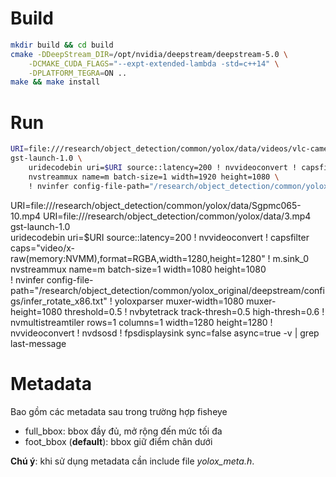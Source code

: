 # Build

```bash
mkdir build && cd build
cmake -DDeepStream_DIR=/opt/nvidia/deepstream/deepstream-5.0 \
    -DCMAKE_CUDA_FLAGS="--expt-extended-lambda -std=c++14" \
    -DPLATFORM_TEGRA=ON ..
make && make install
```

# Run

```bash
URI=file:///research/object_detection/common/yolox/data/videos/vlc-camera10.mp4
gst-launch-1.0 \
    uridecodebin uri=$URI source::latency=200 ! nvvideoconvert ! capsfilter caps="video/x-raw(memory:NVMM),format=RGBA,width=1280,height=720" ! m.sink_0 \
    nvstreammux name=m batch-size=1 width=1920 height=1080 \
    ! nvinfer config-file-path="/research/object_detection/common/yolox/deepstream/configs/infer_x86.txt" ! yoloxparser ! nvbytetrack track-thresh=0.5 high-thresh=0.6 ! nvmultistreamtiler rows=1 columns=1 width=1280 height=720 ! nvvideoconvert ! nvdsosd ! fpsdisplaysink sync=false async=true -v | grep last-message
```

URI=file:///research/object_detection/common/yolox/data/Sgpmc065-10.mp4
URI=file:///research/object_detection/common/yolox/data/3.mp4
gst-launch-1.0 \
    uridecodebin uri=$URI source::latency=200 ! nvvideoconvert ! capsfilter caps="video/x-raw(memory:NVMM),format=RGBA,width=1280,height=1280" ! m.sink_0 \
    nvstreammux name=m batch-size=1 width=1080 height=1080 \
    ! nvinfer config-file-path="/research/object_detection/common/yolox_original/deepstream/configs/infer_rotate_x86.txt" ! yoloxparser muxer-width=1080 muxer-height=1080 threshold=0.5 ! nvbytetrack track-thresh=0.5 high-thresh=0.6 ! nvmultistreamtiler rows=1 columns=1 width=1280 height=1280 ! nvvideoconvert ! nvdsosd ! fpsdisplaysink sync=false async=true -v | grep last-message

# Metadata

Bao gồm các metadata sau trong trường hợp fisheye

* full_bbox: bbox đầy đủ, mở rộng đến mức tối đa
* foot_bbox (**default**): bbox giữ điểm chân dưới

**Chú ý**: khi sử dụng metadata cần include file *yolox_meta.h*.
